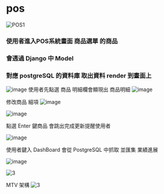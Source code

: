 <h1>pos</h1>

![POS1](https://github.com/nickyoung3300/pos/assets/95325064/0342d589-67de-417a-b782-e2992e6448e8)













<h3>使用者進入POS系統畫面 商品選單 的商品 </h3>
<h3>會透過 Django 中 Model </h3>
<h3>對應 postgreSQL 的資料庫 取出資料 render 到畫面上</h3>


![image](https://github.com/nickyoung3300/pos/assets/95325064/8fefe903-c743-48a7-bbf7-a4fd33ceff52)
使用者先點選 商品 明細欄會顯現出 商品明細
![image](https://github.com/nickyoung3300/pos/assets/95325064/d84d2f27-aefa-4d83-b26c-65bd0283dabf)

修改商品 細項
![image](https://github.com/nickyoung3300/pos/assets/95325064/f385d47e-fb01-4b99-9871-dce3d92a8ac3)



![image](https://github.com/nickyoung3300/pos/assets/95325064/a86b4d37-f12b-4c88-a1c6-7cdf547b6b0d)

點選 Enter 鍵商品 會跳出完成更新提醒使用者

![image](https://github.com/nickyoung3300/pos/assets/95325064/a0aa7b22-5c36-42f2-87d2-5b341e7b082e)


使用者鍵入 DashBoard 會從 PostgreSQL 中抓取 並匯集 業績進展

![image](https://github.com/nickyoung3300/pos/assets/95325064/afb5cfc5-b6ac-4b90-b863-c877deb4541f)


![3](https://github.com/nickyoung3300/pos/assets/95325064/25b2f089-0ccb-459a-9394-5716b24e8be1)

MTV 架構
![3](https://github.com/nickyoung3300/pos/assets/95325064/71e32fd7-34b3-4dfb-b5df-d07f7e4c1c84)
